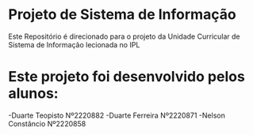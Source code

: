# Projeto de Sistema de Informação 


Este Repositório é direcionado para o projeto da Unidade Curricular de Sistema de Informação lecionada no IPL 

# Este projeto foi desenvolvido pelos alunos: 
-Duarte Teopisto   Nº2220882
-Duarte Ferreira   Nº2220871
-Nelson Constâncio Nº2220858

